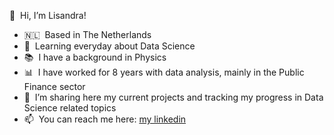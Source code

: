 👋  Hi, I’m Lisandra!

- 🇳🇱  Based in The Netherlands
- 🔭  Learning everyday about Data Science
- 📚  I have a background in Physics
- 📊  I have worked for 8 years with data analysis, mainly in the Public Finance sector
- 👀  I’m sharing here my current projects and tracking my progress in Data Science related topics
- 📫  You can reach me here: [my linkedin](https://www.linkedin.com/in/lisandra-pataro-728155105/)
